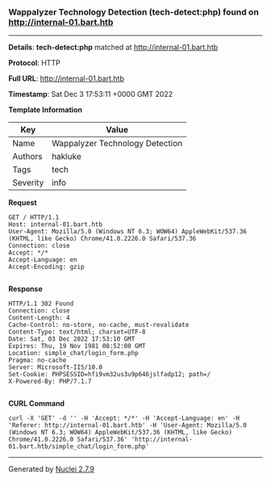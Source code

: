 ### Wappalyzer Technology Detection (tech-detect:php) found on http://internal-01.bart.htb
---
**Details**: **tech-detect:php**  matched at http://internal-01.bart.htb

**Protocol**: HTTP

**Full URL**: http://internal-01.bart.htb

**Timestamp**: Sat Dec 3 17:53:11 +0000 GMT 2022

**Template Information**

| Key | Value |
|---|---|
| Name | Wappalyzer Technology Detection |
| Authors | hakluke |
| Tags | tech |
| Severity | info |

**Request**
```http
GET / HTTP/1.1
Host: internal-01.bart.htb
User-Agent: Mozilla/5.0 (Windows NT 6.3; WOW64) AppleWebKit/537.36 (KHTML, like Gecko) Chrome/41.0.2226.0 Safari/537.36
Connection: close
Accept: */*
Accept-Language: en
Accept-Encoding: gzip


```

**Response**
```http
HTTP/1.1 302 Found
Connection: close
Content-Length: 4
Cache-Control: no-store, no-cache, must-revalidate
Content-Type: text/html; charset=UTF-8
Date: Sat, 03 Dec 2022 17:53:10 GMT
Expires: Thu, 19 Nov 1981 08:52:00 GMT
Location: simple_chat/login_form.php
Pragma: no-cache
Server: Microsoft-IIS/10.0
Set-Cookie: PHPSESSID=hfi9vm32us3u9p646jslfadp12; path=/
X-Powered-By: PHP/7.1.7


```


**CURL Command**
```
curl -X 'GET' -d '' -H 'Accept: */*' -H 'Accept-Language: en' -H 'Referer: http://internal-01.bart.htb' -H 'User-Agent: Mozilla/5.0 (Windows NT 6.3; WOW64) AppleWebKit/537.36 (KHTML, like Gecko) Chrome/41.0.2226.0 Safari/537.36' 'http://internal-01.bart.htb/simple_chat/login_form.php'
```
---
Generated by [Nuclei 2.7.9](https://github.com/projectdiscovery/nuclei)